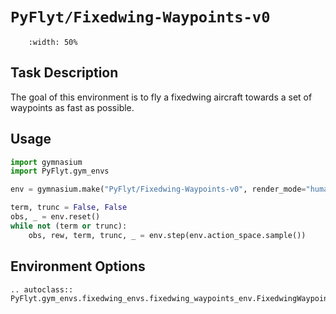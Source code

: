 # `PyFlyt/Fixedwing-Waypoints-v0`

```{figure} https://raw.githubusercontent.com/jjshoots/PyFlyt/master/readme_assets/fixedwing_waypoint.gif
    :width: 50%
```

## Task Description

The goal of this environment is to fly a fixedwing aircraft towards a set of waypoints as fast as possible.

## Usage

```python
import gymnasium
import PyFlyt.gym_envs

env = gymnasium.make("PyFlyt/Fixedwing-Waypoints-v0", render_mode="human")

term, trunc = False, False
obs, _ = env.reset()
while not (term or trunc):
    obs, rew, term, trunc, _ = env.step(env.action_space.sample())
```

## Environment Options

```{eval-rst}
.. autoclass:: PyFlyt.gym_envs.fixedwing_envs.fixedwing_waypoints_env.FixedwingWaypointsEnv
```
